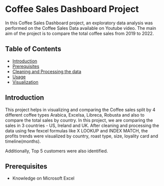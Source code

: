 # Coffee Sales Dashboard Project
In this Coffee Sales Dashboard project, an exploratory data analysis was performed on the Coffee Sales Data available on Youtube video. The main aim of the project is to compare the total coffee sales from 2019 to 2022.


## Table of Contents

- [Introduction](#introduction)
- [Prerequisites](#Prerequisites)
- [Cleaning and Processing the data](#Cleaning_and_Processing_the_data)
- [Usage](#Usage)
- [Visualization](#Visualization)

## Introduction

This project helps in visualizing and comparing the Coffee sales split by 4 different coffee types Arabica, Excelsa, Libreca, Robusta and also to compare the total sales by country. In this project, we are comparing the sales in 3 countries - US, Ireland and UK. After cleaning and processing the data using few fexcel formulas like X LOOKUP and INDEX MATCH, the profits trends were visualized by country, roast type, size, loyality card and timeline(months).

Additionally, Top 5 customers were also identified.

## Prerequisites

* Knowledge on Microsoft Excel 
